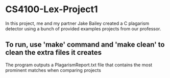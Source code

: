 # CS4100-Lex-Project1
In this project, me and my partner Jake Bailey created a C plagarism detector using a bunch of provided examples projects from our professor.
## To run, use 'make' command and 'make clean' to clean the extra files it creates
The program outputs a PlagarismReport.txt file that contains the most prominent matches when comparing projects
